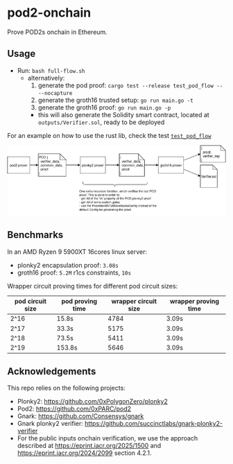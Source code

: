 # pod2-onchain
Prove POD2s onchain in Ethereum.

## Usage
- Run: `bash full-flow.sh`
  - alternatively:
    1. generate the pod proof: `cargo test --release test_pod_flow -- --nocapture`
    2. generate the groth16 trusted setup: `go run main.go -t`
    3. generate the groth16 proof: `go run main.go -p`
      - this will also generate the Solidity smart contract, located at
        `outputs/Verifier.sol`, ready to be deployed


For an example on how to use the rust lib, check the test [`test_pod_flow`](https://github.com/0xPARC/pod2-onchain/blob/main/src/lib.rs)

![](pod2-onchain-diagram.png)


## Benchmarks

In an AMD Ryzen 9 5900XT 16cores linux server:
- plonky2 encapsulation proof: `3.08s`
- groth16 proof: `5.2M` r1cs constraints, `10s`

Wrapper circuit proving times for different pod circuit sizes:

| pod circuit size | pod proving time | wrapper circuit size | wrapper proving time |
|------------------|------------------|----------------------|----------------------|
| 2^16             | 15.8s            | 4784                 | 3.09s                |
| 2^17             | 33.3s            | 5175                 | 3.09s                |
| 2^18             | 73.5s            | 5411                 | 3.09s                |
| 2^19             | 153.8s           | 5646                 | 3.09s                |


## Acknowledgements
This repo relies on the following projects:
- Plonky2: https://github.com/0xPolygonZero/plonky2
- Pod2: https://github.com/0xPARC/pod2
- Gnark: https://github.com/Consensys/gnark
- Gnark plonky2 verifier: https://github.com/succinctlabs/gnark-plonky2-verifier
- For the public inputs onchain verification, we use the approach described at https://eprint.iacr.org/2025/1500 and https://eprint.iacr.org/2024/2099 section 4.2.1.
